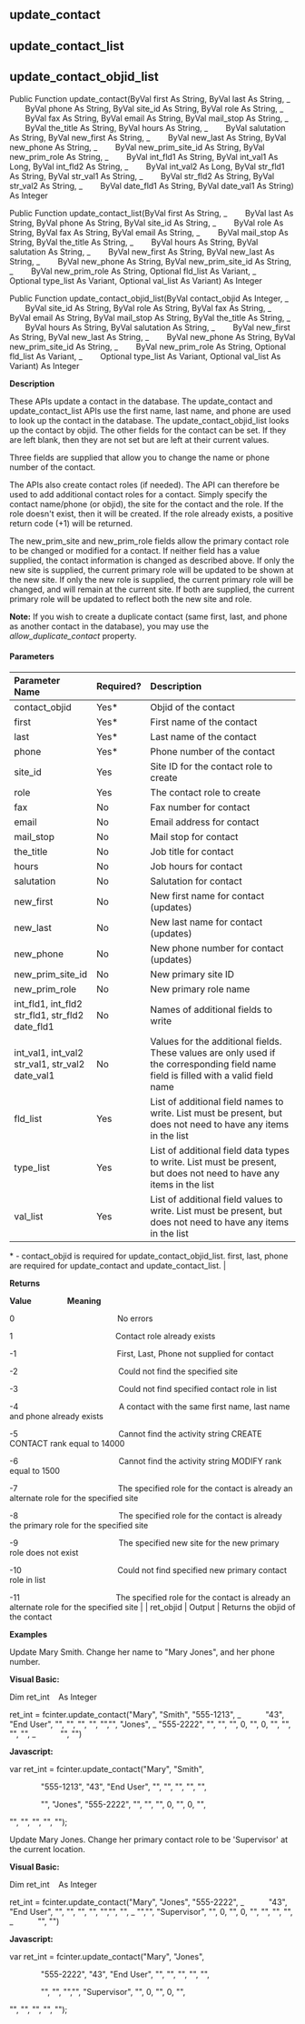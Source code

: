update_contact
--------------

update_contact_list
---------------------

update_contact_objid_list
---------------------------

Public Function update_contact(ByVal first As String, ByVal last As String, _
       ByVal phone As String, ByVal site_id As String, ByVal role As String, _
       ByVal fax As String, ByVal email As String, ByVal mail_stop As String, _
       ByVal the_title As String, ByVal hours As String, _
       ByVal salutation As String, ByVal new_first As String, _
       ByVal new_last As String, ByVal new_phone As String, _
       ByVal new_prim_site_id As String, ByVal new_prim_role As String, _
       ByVal int_fld1 As String, ByVal int_val1 As Long, ByVal int_fld2 As String, _
       ByVal int_val2 As Long, ByVal str_fld1 As String, ByVal str_val1 As String, _
       ByVal str_fld2 As String, ByVal str_val2 As String, _
       ByVal date_fld1 As String, ByVal date_val1 As String) As Integer

Public Function update_contact_list(ByVal first As String, _
       ByVal last As String, ByVal phone As String, ByVal site_id As String, _
       ByVal role As String, ByVal fax As String, ByVal email As String, _
       ByVal mail_stop As String, ByVal the_title As String, _
       ByVal hours As String, ByVal salutation As String, _
       ByVal new_first As String, ByVal new_last As String, _
       ByVal new_phone As String, ByVal new_prim_site_id As String, _
       ByVal new_prim_role As String, Optional fld_list As Variant, _
       Optional type_list As Variant, Optional val_list As Variant) As Integer

Public Function update_contact_objid_list(ByVal contact_objid As Integer, _
       ByVal site_id As String, ByVal role As String, ByVal fax As String, _
       ByVal email As String, ByVal mail_stop As String, ByVal the_title As String, _
       ByVal hours As String, ByVal salutation As String, _
       ByVal new_first As String, ByVal new_last As String, _
       ByVal new_phone As String, ByVal new_prim_site_id As String, _
       ByVal new_prim_role As String, Optional fld_list As Variant, _
       Optional type_list As Variant, Optional val_list As Variant) As Integer

**Description**

These APIs update a contact in the database. The update_contact and update_contact_list APIs use the first name, last name, and phone are used to look up the contact in the database. The update_contact_objid_list looks up the contact by objid. The other fields for the contact can be set. If they are left blank, then they are not set but are left at their current values.

Three fields are supplied that allow you to change the name or phone number of the contact.

The APIs also create contact roles (if needed). The API can therefore be used to add additional contact roles for a contact. Simply specify the contact name/phone (or objid), the site for the contact and the role. If the role doesn't exist, then it will be created. If the role already exists, a positive return code (+1) will be returned.

The new_prim_site and new_prim_role fields allow the primary contact role to be changed or modified for a contact. If neither field has a value supplied, the contact information is changed as described above. If only the new site is supplied, the current primary role will be updated to be shown at the new site. If only the new role is supplied, the current primary role will be changed, and will remain at the current site. If both are supplied, the current primary role will be updated to reflect both the new site and role.

**Note:** If you wish to create a duplicate contact (same first, last, and phone as another contact in the database), you may use the _allow_duplicate_contact_ property.

#### Parameters

| Parameter Name | Required? | Description |
|:--- |:--- |:--- |
| contact_objid | Yes* | Objid of the contact
| first | Yes* | First name of the contact
| last | Yes* | Last name of the contact
| phone | Yes* | Phone number of the contact |
| site_id | Yes | Site ID for the contact role to create |
| role | Yes | The contact role to create |
| fax | No | Fax number for contact |
| email | No | Email address for contact |
| mail_stop | No | Mail stop for contact |
| the_title | No | Job title for contact |
| hours | No | Job hours for contact |
| salutation | No | Salutation for contact |
| new_first | No | New first name for contact (updates) |
| new_last | No | New last name for contact (updates) |
| new_phone | No | New phone number for contact (updates) |
| new_prim_site_id | No | New primary site ID |
| new_prim_role | No | New primary role name |
| int_fld1, int_fld2<br>str_fld1, str_fld2<br>date_fld1 | No | Names of additional fields to write |
| int_val1, int_val2<br>str_val1, str_val2<br>date_val1 | No | Values for the additional fields. These values are only used if the corresponding field name field is filled with a valid field name |
| fld_list | Yes | List of additional field names to write. List must be present, but does not need to have any items in the list |
| type_list | Yes | List of additional field data types to write. List must be present, but does not need to have any items in the list |
| val_list | Yes | List of additional field values to write. List must be present, but does not need to have any items in the list |

\* \- contact_objid is required for update_contact_objid_list. first, last, phone are required for update_contact and update_contact_list. |

**Returns**

**Value**                **Meaning**

0                                              No errors

1                                              Contact role already exists

-1                                             First, Last, Phone not supplied for contact

-2                                             Could not find the specified site

-3                                             Could not find specified contact role in list

-4                                             A contact with the same first name, last name and phone already exists

-5                                             Cannot find the activity string CREATE CONTACT rank equal to 14000                 

-6                                             Cannot find the activity string MODIFY rank equal to 1500

-7                                             The specified role for the contact is already an alternate role for the specified site

-8                                             The specified role for the contact is already the primary role for the specified site

-9                                             The specified new site for the new primary role does not exist

-10                                           Could not find specified new primary contact role in list

-11                                           The specified role for the contact is already an alternate role for the specified site |
| ret_objid | Output | Returns the objid of the contact

**Examples**

 Update Mary Smith. Change her name to "Mary Jones", and her phone number.

**Visual Basic:**

Dim ret_int    As Integer

ret_int = fcinter.update_contact("Mary", "Smith", "555-1213", _
          "43", "End User", "", "", "", "", "","", "Jones", _
"555-2222", "", "", "", 0, "", 0, "", "", "", "", _
          "", "")

**Javascript:**

var ret_int = fcinter.update_contact("Mary", "Smith",

              "555-1213", "43", "End User", "", "", "", "", "",

              "", "Jones", "555-2222", "", "", "", 0, "", 0, "",

"", "", "", "", "");

 Update Mary Jones. Change her primary contact role to be 'Supervisor' at the current location.

**Visual Basic:**

Dim ret_int    As Integer

ret_int = fcinter.update_contact("Mary", "Jones", "555-2222", _
          "43", "End User", "", "", "", "", "","", "", _
"","", "Supervisor", "", 0, "", 0, "", "", "", "", _
          "", "")

**Javascript:**

var ret_int = fcinter.update_contact("Mary", "Jones",

              "555-2222", "43", "End User", "", "", "", "", "",

              "", "", "","", "Supervisor", "", 0, "", 0, "",

"", "", "", "", "");